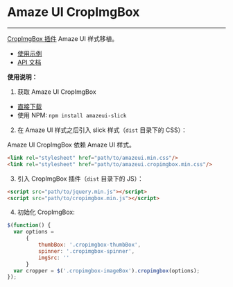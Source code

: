 ﻿# Amaze UI CropImgBox
---

[CropImgBox 插件](https://github.com/kenwheeler/slick) Amaze UI 样式移植。

- [使用示例](http://amazeui.github.io/slick/docs/demo.html)
- [API 文档](http://amazeui.github.io/slick/docs/api.html)

**使用说明：**

1. 获取 Amaze UI CropImgBox

  - [直接下载](https://github.com/amazeui/slick/archive/master.zip)
  - 使用 NPM: `npm install amazeui-slick`

2. 在 Amaze UI 样式之后引入 slick 样式（`dist` 目录下的 CSS）：

  Amaze UI CropImgBox 依赖 Amaze UI 样式。

  ```html
  <link rel="stylesheet" href="path/to/amazeui.min.css"/>
  <link rel="stylesheet" href="path/to/amazeui.cropimgbox.min.css"/>
  ```

3. 引入 CropImgBox 插件（`dist` 目录下的 JS）：

  ```html
  <script src="path/to/jquery.min.js"></script>
  <script src="path/to/cropimgbox.min.js"></script>
  ```

4. 初始化 CropImgBox:

  ```js
  $(function() {
	var options =
		{
			thumbBox: '.cropimgbox-thumbBox',
			spinner: '.cropimgbox-spinner',
			imgSrc: ''
		}
    var cropper = $('.cropimgbox-imageBox').cropimgbox(options);
  });
  ```
